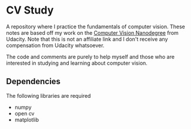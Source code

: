 # CV Study

A repository where I practice the fundamentals of computer vision. These notes are
based off my work on the [Computer Vision Nanodegree](https://www.udacity.com/course/computer-vision-nanodegree--nd891) from Udacity. 
Note that this is not an affiliate link and I don't receive any compensation from Udacity whatsoever.

The code and comments are purely to help myself and those who are interested
in studying and learning about computer vision.

## Dependencies

The following libraries are required

- numpy
- open cv
- matplotlib
